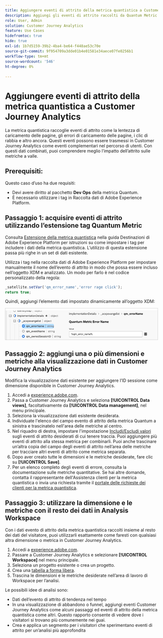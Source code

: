 ```yaml
---
title: Aggiungere eventi di attrito della metrica quantistica a Customer Journey Analytics
description: Aggiungi gli eventi di attrito raccolti da Quantum Metric ai dati comportamentali di Customer Journey Analytics per aggiungere profondità agli approfondimenti in CJA.
role: User, Admin
solution: Customer Journey Analytics
feature: Use Cases
hidefromtoc: true
hide: true
exl-id: 1b7d5159-39b2-4ba4-be64-f448ae53c70e
source-git-commit: 9f954709a3dde01b4e01581e34aece07fe0256b1
workflow-type: tm+mt
source-wordcount: '546'
ht-degree: 0%

---
```


# Aggiungere eventi di attrito della metrica quantistica a Customer Journey Analytics

La metrica quantistica raccoglie eventi di attrito come la lentezza di caricamento delle pagine, gli errori di caricamento delle pagine, i clic di rabbia e altro ancora. Questi eventi possono essere trasmessi in Customer Journey Analytics come eventi complementari nel percorso di utenti. Con questi dati combinati, puoi comprendere meglio l’impatto dell’attrito sulle metriche a valle.

## Prerequisiti:

Questo caso d’uso ha due requisiti:

* Devi avere diritto al pacchetto **Dev Ops** della metrica Quantum.
* È necessario utilizzare i tag in Raccolta dati di Adobe Experience Platform.

## Passaggio 1: acquisire eventi di attrito utilizzando l’estensione tag Quantum Metric

Consulta [Estensione della metrica quantistica](https://experienceleague.adobe.com/en/docs/experience-platform/destinations/catalog/analytics/quantum-metric) nella guida Destinazioni di Adobe Experience Platform per istruzioni su come impostare i tag per includere i dati della metrica quantistica. L’utilizzo di questa estensione passa più righe in un set di dati esistente.

Utilizza i tag nella raccolta dati di Adobe Experience Platform per impostare manualmente il nome dell’evento di attrito in modo che possa essere incluso nell’oggetto XDM e analizzato. Un modo per farlo è nel codice personalizzato della regola:

```js
_satellite.setVar('qm_error_name','error rage click');
return true;
```

Quindi, aggiungi l’elemento dati impostato dinamicamente all’oggetto XDM:

![Schermata del nome dell&#39;errore della metrica quantistica](assets/error-name.png)

## Passaggio 2: aggiungi una o più dimensioni e metriche alla visualizzazione dati in Customer Journey Analytics

Modifica la visualizzazione dati esistente per aggiungere l’ID sessione come dimensione disponibile in Customer Journey Analytics.

1. Accedi a [experience.adobe.com](https://experience.adobe.com).
1. Passa a Customer Journey Analytics e seleziona **[!UICONTROL Data views]**, facoltativamente da **[!UICONTROL Data management]**, nel menu principale.
1. Seleziona la visualizzazione dati esistente desiderata.
1. Individuate l&#39;elenco del campo evento di attrito della metrica Quantum a sinistra e trascinatelo nell&#39;area delle metriche al centro.
1. Nel riquadro di destra, impostare l&#39;impostazione [Includi/Escludi valori](/help/data-views/component-settings/include-exclude-values.md) sugli eventi di attrito desiderati di cui tenere traccia. Puoi aggiungere più eventi di attrito alla stessa metrica per combinarli. Puoi anche trascinare un’altra copia del campo degli eventi di attrito nell’area delle metriche per tracciare altri eventi di attrito come metrica separata.
1. Dopo aver creato tutte le dimensioni e le metriche desiderate, fare clic su **[!UICONTROL Save]**.
1. Per un elenco completo degli eventi di errore, consulta la documentazione sulle metriche quantitative. Se hai altre domande, contatta il rappresentante dell&#39;Assistenza clienti per la metrica quantistica o invia una richiesta tramite il [portale delle richieste dei clienti per la metrica quantistica](https://community.quantummetric.com/s/public-support-page).

## Passaggio 3: utilizzare la dimensione e le metriche con il resto dei dati in Analysis Workspace

Con i dati evento di attrito della metrica quantistica raccolti insieme al resto dei dati del visitatore, puoi utilizzarli esattamente come faresti con qualsiasi altra dimensione o metrica in Customer Journey Analytics.

1. Accedi a [experience.adobe.com](https://experience.adobe.com).
1. Passare a Customer Journey Analytics e selezionare **[!UICONTROL Workspace]** nel menu principale.
1. Seleziona un progetto esistente o crea un progetto.
1. Crea una [tabella a forma libera](/help/analysis-workspace/visualizations/freeform-table/freeform-table.md).
1. Trascina le dimensioni e le metriche desiderate nell’area di lavoro di Workspace per l’analisi.

Le possibili idee di analisi sono:

* Dati dell’evento di attrito di tendenza nel tempo
* In una visualizzazione di abbandono o funnel, aggiungi eventi Customer Journey Analytics come alcuni passaggi ed eventi di attrito della metrica quantistica come altri. Questo rapporto consente di vedere dove i visitatori si trovano più comunemente nei guai.
* Crea e applica un segmento per i visitatori che sperimentano eventi di attrito per un’analisi più approfondita
